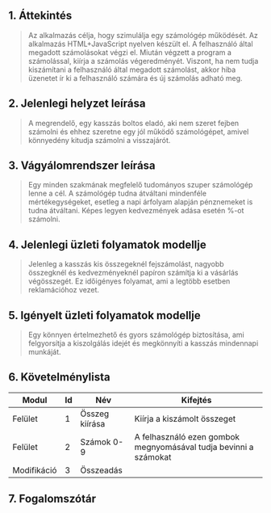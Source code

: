 ## 1. Áttekintés
>  Az alkalmazás célja, hogy szimulálja egy számológép működését. Az alkalmazás HTML+JavaScript nyelven készült el. A felhasználó által megadott számolásokat végzi el. Miután végzett a program a számolással, kiírja a számolás végeredményét. Viszont, ha nem tudja kiszámítani a felhasználó által megadott számolást, akkor hiba üzenetet ír ki a felhasználó számára és új számolás adható meg. 

## 2. Jelenlegi helyzet leírása
>   A megrendelő, egy kasszás boltos eladó, aki nem szeret fejben számolni és ehhez szeretne egy jól működő számológépet, amivel könnyedény kitudja számolni a visszajárót. 
## 3. Vágyálomrendszer leírása
>   Egy minden szakmának megfelelő tudományos szuper számológép lenne a cél. A számológép tudna átváltani mindenféle mértékegységeket, esetleg a napi árfolyam alapján pénznemeket is tudna átváltani. Képes legyen kedvezmények adása esetén %-ot számolni.
## 4. Jelenlegi üzleti folyamatok modellje
>   Jelenleg a kasszás kis összegeknél fejszámolást, nagyobb összegknél és kedvezményeknél papíron számítja ki a vásárlás végösszegét. Ez időigényes folyamat, ami a legtöbb esetben reklamációhoz vezet. 

## 5. Igényelt üzleti folyamatok modellje
>   Egy könnyen értelmezhető és gyors számológép biztosítása, ami felgyorsítja a kiszolgálás idejét és megkönnyíti a kasszás mindennapi munkáját. 

## 6. Követelménylista
| Modul | Id | Név | Kifejtés | 
|-------------|----|----------------|-----------------------------| 
| Felület | 1 | Összeg kiírása | Kiírja a kiszámolt összeget | 
| Felület | 2 | Számok 0-9 | A felhasználó ezen gombok megnyomásával tudja bevinni a számokat |
| Modifikáció | 3 | Összeadás | 



## 7. Fogalomszótár
